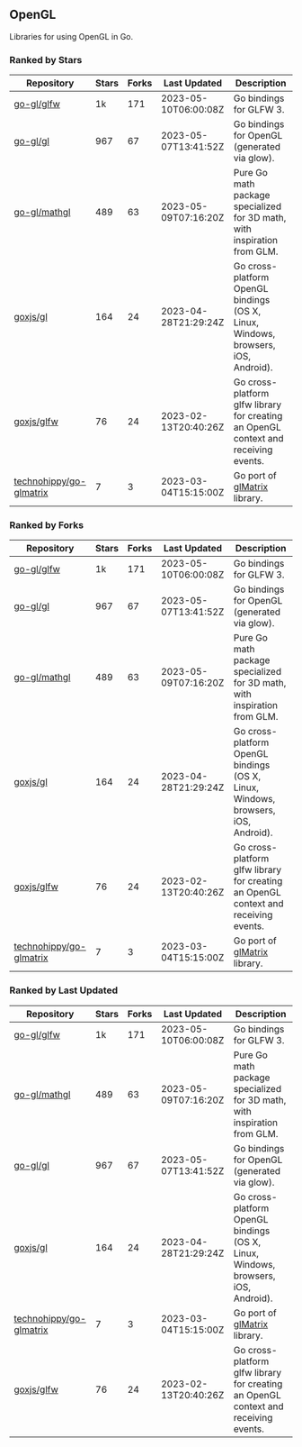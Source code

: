 ## OpenGL

Libraries for using OpenGL in Go.

### Ranked by Stars

| Repository | Stars | Forks | Last Updated | Description | 
|------------|-------|-------|--------------|-------------|
| [go-gl/glfw](https://github.com/go-gl/glfw) | 1k | 171 | 2023-05-10T06:00:08Z |  Go bindings for GLFW 3. |
| [go-gl/gl](https://github.com/go-gl/gl) | 967 | 67 | 2023-05-07T13:41:52Z |  Go bindings for OpenGL (generated via glow). |
| [go-gl/mathgl](https://github.com/go-gl/mathgl) | 489 | 63 | 2023-05-09T07:16:20Z |  Pure Go math package specialized for 3D math, with inspiration from GLM. |
| [goxjs/gl](https://github.com/goxjs/gl) | 164 | 24 | 2023-04-28T21:29:24Z |  Go cross-platform OpenGL bindings (OS X, Linux, Windows, browsers, iOS, Android). |
| [goxjs/glfw](https://github.com/goxjs/glfw) | 76 | 24 | 2023-02-13T20:40:26Z |  Go cross-platform glfw library for creating an OpenGL context and receiving events. |
| [technohippy/go-glmatrix](https://github.com/technohippy/go-glmatrix) | 7 | 3 | 2023-03-04T15:15:00Z |  Go port of [glMatrix](https://glmatrix.net/) library. |

### Ranked by Forks

| Repository | Stars | Forks | Last Updated | Description | 
|------------|-------|-------|--------------|-------------|
| [go-gl/glfw](https://github.com/go-gl/glfw) | 1k | 171 | 2023-05-10T06:00:08Z |  Go bindings for GLFW 3. |
| [go-gl/gl](https://github.com/go-gl/gl) | 967 | 67 | 2023-05-07T13:41:52Z |  Go bindings for OpenGL (generated via glow). |
| [go-gl/mathgl](https://github.com/go-gl/mathgl) | 489 | 63 | 2023-05-09T07:16:20Z |  Pure Go math package specialized for 3D math, with inspiration from GLM. |
| [goxjs/gl](https://github.com/goxjs/gl) | 164 | 24 | 2023-04-28T21:29:24Z |  Go cross-platform OpenGL bindings (OS X, Linux, Windows, browsers, iOS, Android). |
| [goxjs/glfw](https://github.com/goxjs/glfw) | 76 | 24 | 2023-02-13T20:40:26Z |  Go cross-platform glfw library for creating an OpenGL context and receiving events. |
| [technohippy/go-glmatrix](https://github.com/technohippy/go-glmatrix) | 7 | 3 | 2023-03-04T15:15:00Z |  Go port of [glMatrix](https://glmatrix.net/) library. |

### Ranked by Last Updated

| Repository | Stars | Forks | Last Updated | Description | 
|------------|-------|-------|--------------|-------------|
| [go-gl/glfw](https://github.com/go-gl/glfw) | 1k | 171 | 2023-05-10T06:00:08Z |  Go bindings for GLFW 3. |
| [go-gl/mathgl](https://github.com/go-gl/mathgl) | 489 | 63 | 2023-05-09T07:16:20Z |  Pure Go math package specialized for 3D math, with inspiration from GLM. |
| [go-gl/gl](https://github.com/go-gl/gl) | 967 | 67 | 2023-05-07T13:41:52Z |  Go bindings for OpenGL (generated via glow). |
| [goxjs/gl](https://github.com/goxjs/gl) | 164 | 24 | 2023-04-28T21:29:24Z |  Go cross-platform OpenGL bindings (OS X, Linux, Windows, browsers, iOS, Android). |
| [technohippy/go-glmatrix](https://github.com/technohippy/go-glmatrix) | 7 | 3 | 2023-03-04T15:15:00Z |  Go port of [glMatrix](https://glmatrix.net/) library. |
| [goxjs/glfw](https://github.com/goxjs/glfw) | 76 | 24 | 2023-02-13T20:40:26Z |  Go cross-platform glfw library for creating an OpenGL context and receiving events. |


